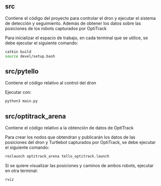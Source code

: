 ## src
Contiene el código del proyecto para controlar el dron y ejecutar el sistema de detección y seguimiento. Además de obtener los datos sobre las posiciones de los robots capturados por OptiTrack

Para inicializar el espacio de trabajo, en cada terminal que se utilice, se debe ejecutar el siguiente comando:
```bash
catkin build
source devel/setup.bash
```

## src/pytello
Contiene el código relativo al control del dron

Ejecutar con:
```bash
python3 main.py
```

## src/optitrack_arena
Contiene el código relativo a la obtención de datos de OptiTrack

Para crear los nodos que obtendran y publicarán los datos de las posiciones del dron y Turtlebot capturados por OptiTrack, se debe ejecutar el siguiente comando:
```bash
roslaunch optitrack_arena tello_optitrack.launch
```

Si se quiere visualizar las posiciones y caminos de ambos robots, ejecutar en otra terminal:
```bash
rviz
```


